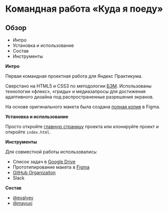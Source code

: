 # Командная работа «Куда я поеду»

## Обзор
* Интро
* Установка и использование
* Состав
* Инструменты


**Интро**

Первая командная проектная работа для Яндекс Практикума.

Сверстано на HTML5 и CSS3 по методологии [БЭМ](https://ru.bem.info/). Использованы технологии «флекс», «гриды» и медиазапросы для достижения адаптивного дизайна под распространенные разрешения экранов. 

На основе оригинального макета была создана [полная копия](https://www.figma.com/file/aO92sjapPsLdWjjJnuesQo/First-competition?node-id=0%3A1) в Figma.


**Установка и использование**

Просто откройте [главную страницу](https://mb-team.github.io/first-competition/index.html) проекта или клонируйте проект и откройте ``index.html``.


**Инструменты**

Для совместной работы использовались:
* Список задач в [Google Drive](https://docs.google.com/spreadsheets/d/1ewCD-KxSMCs1LGf7D2Tx8jm5H8ffTH8kr2B8X8y2C6k/edit?usp=sharing)
* Прототипирование макета в [Figma](https://www.figma.com/file/aO92sjapPsLdWjjJnuesQo/First-competition?node-id=0%3A1)
* [GitHub Organizaiton](https://github.com/MB-team)
* Slack


**Состав**
* [@evalyev](https://github.com/evalyev)
* [@mayuxi](https://github.com/mayuxi)